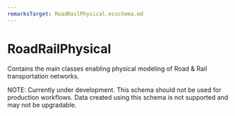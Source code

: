 ```yaml
---
remarksTarget: RoadRailPhysical.ecschema.md
---
```


# RoadRailPhysical

Contains the main classes enabling physical modeling of Road & Rail transportation networks.

NOTE: Currently under development. This schema should not be used for production workflows. Data created using this schema is not supported and may not be upgradable.